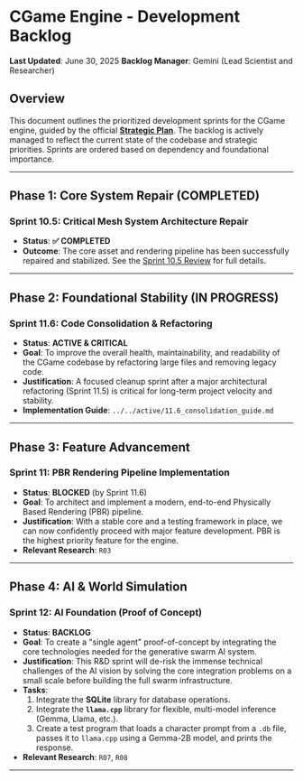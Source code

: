 # CGame Engine - Development Backlog

**Last Updated**: June 30, 2025
**Backlog Manager**: Gemini (Lead Scientist and Researcher)

## Overview

This document outlines the prioritized development sprints for the CGame engine, guided by the official [**Strategic Plan**](../../STRATEGIC_PLAN.md). The backlog is actively managed to reflect the current state of the codebase and strategic priorities. Sprints are ordered based on dependency and foundational importance.

---

## Phase 1: Core System Repair (COMPLETED)

### Sprint 10.5: Critical Mesh System Architecture Repair

*   **Status**: **✅ COMPLETED**
*   **Outcome**: The core asset and rendering pipeline has been successfully repaired and stabilized. See the [Sprint 10.5 Review](../../completed/10_5_sprint_review.md) for full details.

---

## Phase 2: Foundational Stability (IN PROGRESS)

### Sprint 11.6: Code Consolidation & Refactoring

*   **Status**: **ACTIVE & CRITICAL**
*   **Goal**: To improve the overall health, maintainability, and readability of the CGame codebase by refactoring large files and removing legacy code.
*   **Justification**: A focused cleanup sprint after a major architectural refactoring (Sprint 11.5) is critical for long-term project velocity and stability.
*   **Implementation Guide**: `../../active/11.6_consolidation_guide.md`

---

## Phase 3: Feature Advancement

### Sprint 11: PBR Rendering Pipeline Implementation

*   **Status**: **BLOCKED** (by Sprint 11.6)
*   **Goal**: To architect and implement a modern, end-to-end Physically Based Rendering (PBR) pipeline.
*   **Justification**: With a stable core and a testing framework in place, we can now confidently proceed with major feature development. PBR is the highest priority feature for the engine.
*   **Relevant Research**: `R03`

---

## Phase 4: AI & World Simulation

### Sprint 12: AI Foundation (Proof of Concept)

*   **Status**: **BACKLOG**
*   **Goal**: To create a "single agent" proof-of-concept by integrating the core technologies needed for the generative swarm AI system.
*   **Justification**: This R&D sprint will de-risk the immense technical challenges of the AI vision by solving the core integration problems on a small scale before building the full swarm infrastructure.
*   **Tasks**:
    1. Integrate the **SQLite** library for database operations.
    2. Integrate the **`llama.cpp`** library for flexible, multi-model inference (Gemma, Llama, etc.).
    3. Create a test program that loads a character prompt from a `.db` file, passes it to `llama.cpp` using a Gemma-2B model, and prints the response.
*   **Relevant Research**: `R07`, `R08`

---
